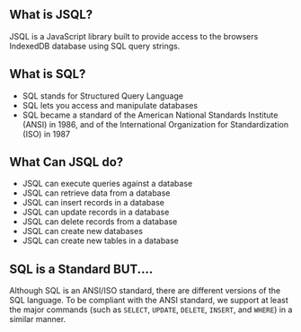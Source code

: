 ## What is JSQL?

JSQL is a JavaScript library built to provide access to the browsers IndexedDB database using SQL query strings.

## What is SQL?

- SQL stands for Structured Query Language
- SQL lets you access and manipulate databases
- SQL became a standard of the American National Standards Institute (ANSI) in 1986, and of the International Organization for Standardization (ISO) in 1987

## What Can JSQL do?

- JSQL can execute queries against a database
- JSQL can retrieve data from a database
- JSQL can insert records in a database
- JSQL can update records in a database
- JSQL can delete records from a database
- JSQL can create new databases
- JSQL can create new tables in a database

## SQL is a Standard BUT....

Although SQL is an ANSI/ISO standard, there are different versions of the SQL language. To be compliant with the ANSI standard, we support at least the major commands (such as `SELECT`, `UPDATE`, `DELETE`, `INSERT`, and `WHERE`) in a similar manner.
